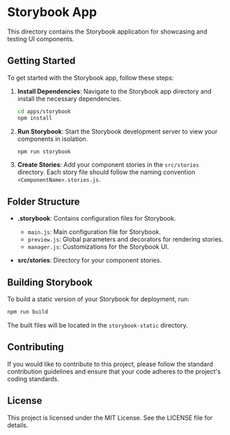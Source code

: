 # Storybook App

This directory contains the Storybook application for showcasing and testing UI components.

## Getting Started

To get started with the Storybook app, follow these steps:

1. **Install Dependencies**: Navigate to the Storybook app directory and install the necessary dependencies.

   ```bash
   cd apps/storybook
   npm install
   ```

2. **Run Storybook**: Start the Storybook development server to view your components in isolation.

   ```bash
   npm run storybook
   ```

3. **Create Stories**: Add your component stories in the `src/stories` directory. Each story file should follow the naming convention `<ComponentName>.stories.js`.

## Folder Structure

- **.storybook**: Contains configuration files for Storybook.
  - `main.js`: Main configuration file for Storybook.
  - `preview.js`: Global parameters and decorators for rendering stories.
  - `manager.js`: Customizations for the Storybook UI.

- **src/stories**: Directory for your component stories.

## Building Storybook

To build a static version of your Storybook for deployment, run:

```bash
npm run build
```

The built files will be located in the `storybook-static` directory.

## Contributing

If you would like to contribute to this project, please follow the standard contribution guidelines and ensure that your code adheres to the project's coding standards.

## License

This project is licensed under the MIT License. See the LICENSE file for details.